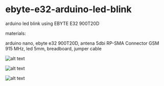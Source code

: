 # ebyte-e32-arduino-led-blink
arduino led blink using EBYTE E32 900T20D

materials:

arduino nano, ebyte e32 900T20D, antena 5dbi RP-SMA Connector GSM 915 MHz, led 5mm, breadboard, jumper cable

![alt text](http://url/to/img.png)

![alt text](http://url/to/img.png)

![alt text](http://url/to/img.png)

